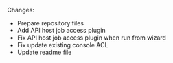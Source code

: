 
Changes:

 * Prepare repository files
 * Add API host job access plugin
 * Fix API host job access plugin when run from wizard
 * Fix update existing console ACL
 * Update readme file

